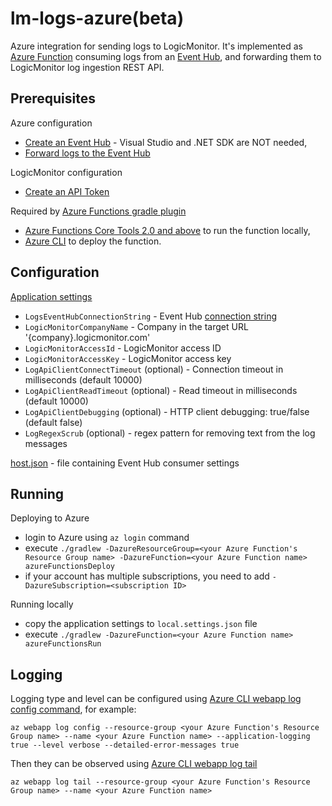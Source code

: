 # lm-logs-azure(beta)

Azure integration for sending logs to LogicMonitor.
It's implemented as [Azure Function](https://azure.microsoft.com/en-us/services/functions/) consuming logs from an [Event Hub](https://azure.microsoft.com/en-us/services/event-hubs/), and forwarding them to LogicMonitor log ingestion REST API.

## Prerequisites

Azure configuration
* [Create an Event Hub](https://docs.microsoft.com/en-us/azure/event-hubs/event-hubs-create) - Visual Studio and .NET SDK are NOT needed,
* [Forward logs to the Event Hub](https://docs.microsoft.com/en-us/azure/azure-monitor/platform/stream-monitoring-data-event-hubs)

LogicMonitor configuration
* [Create an API Token](https://www.logicmonitor.com/support/settings/users-and-roles/api-tokens)

Required by [Azure Functions gradle plugin](https://github.com/lenala/azure-gradle-plugins#azure-functions-plugin)
* [Azure Functions Core Tools 2.0 and above](https://www.npmjs.com/package/azure-functions-core-tools) to run the function locally,
* [Azure CLI](https://docs.microsoft.com/en-us/cli/azure/install-azure-cli?view=azure-cli-latest) to deploy the function.

## Configuration

[Application settings](https://docs.microsoft.com/en-us/azure/azure-functions/functions-how-to-use-azure-function-app-settings#settings)
* `LogsEventHubConnectionString` - Event Hub [connection string](https://docs.microsoft.com/en-us/azure/event-hubs/event-hubs-get-connection-string)
* `LogicMonitorCompanyName` - Company in the target URL '{company}.logicmonitor.com'
* `LogicMonitorAccessId` - LogicMonitor access ID
* `LogicMonitorAccessKey` - LogicMonitor access key
* `LogApiClientConnectTimeout` (optional) - Connection timeout in milliseconds (default 10000)
* `LogApiClientReadTimeout` (optional) - Read timeout in milliseconds (default 10000)
* `LogApiClientDebugging` (optional) - HTTP client debugging: true/false (default false)
* `LogRegexScrub` (optional) - regex pattern for removing text from the log messages

[host.json](https://docs.microsoft.com/en-us/azure/azure-functions/functions-bindings-event-hubs-trigger?tabs=csharp#functions-2x-and-higher) - file containing Event Hub consumer settings

## Running

Deploying to Azure
* login to Azure using `az login` command
* execute `./gradlew -DazureResourceGroup=<your Azure Function's Resource Group name> -DazureFunction=<your Azure Function name> azureFunctionsDeploy`
* if your account has multiple subscriptions, you need to add `-DazureSubscription=<subscription ID>`

Running locally
* copy the application settings to `local.settings.json` file
* execute `./gradlew -DazureFunction=<your Azure Function name> azureFunctionsRun`

## Logging

Logging type and level can be configured using [Azure CLI webapp log config command](https://docs.microsoft.com/en-us/cli/azure/webapp/log?view=azure-cli-latest#az-webapp-log-config), for example:

`az webapp log config --resource-group <your Azure Function's Resource Group name> --name <your Azure Function name> --application-logging true --level verbose --detailed-error-messages true`

Then they can be observed using [Azure CLI webapp log tail](https://docs.microsoft.com/en-us/cli/azure/webapp/log?view=azure-cli-latest#az-webapp-log-tail)

`az webapp log tail --resource-group <your Azure Function's Resource Group name> --name <your Azure Function name>`

